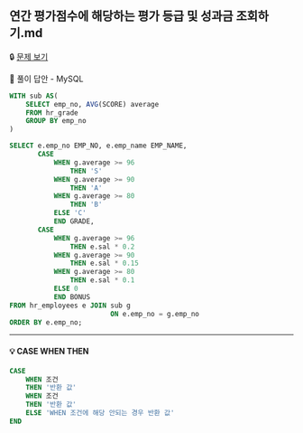 ## **연간 평가점수에 해당하는 평가 등급 및 성과금 조회하기.md**

🔒 [문제 보기](https://school.programmers.co.kr/learn/courses/30/lessons/284528)

🔑 풀이 답안 - MySQL

```SQL
WITH sub AS(
    SELECT emp_no, AVG(SCORE) average
    FROM hr_grade
    GROUP BY emp_no
)

SELECT e.emp_no EMP_NO, e.emp_name EMP_NAME,
       CASE
           WHEN g.average >= 96
               THEN 'S'
           WHEN g.average >= 90
               THEN 'A'
           WHEN g.average >= 80
               THEN 'B'
           ELSE 'C'
           END GRADE,
       CASE
           WHEN g.average >= 96
               THEN e.sal * 0.2
           WHEN g.average >= 90
               THEN e.sal * 0.15
           WHEN g.average >= 80
               THEN e.sal * 0.1
           ELSE 0
           END BONUS
FROM hr_employees e JOIN sub g
                         ON e.emp_no = g.emp_no
ORDER BY e.emp_no;

```

------

#### 💡 CASE WHEN THEN

```SQL
CASE
	WHEN 조건
	THEN '반환 값'
	WHEN 조건
	THEN '반환 값'
	ELSE 'WHEN 조건에 해당 안되는 경우 반환 값'
END
```